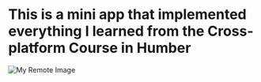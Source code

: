 # This is a mini app that implemented everything I learned from the Cross-platform Course in Humber

![My Remote Image](https://www.pngfind.com/pngs/m/689-6893376_clip-art-minion-logo-gru-minion-logo-png.png)
